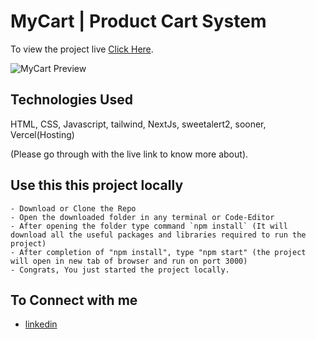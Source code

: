 # MyCart | Product Cart System

To view the project live [Click Here](https://ecom-cart-nextjs.vercel.app/).

![MyCart Preview](https://github.com/user-attachments/assets/5479bebb-51b3-4e3c-a459-31e31a451445)


## Technologies Used
HTML, CSS, Javascript, tailwind, NextJs, sweetalert2, sooner, Vercel(Hosting)


(Please go through with the live link to know more about).


## Use this this project locally
    - Download or Clone the Repo
    - Open the downloaded folder in any terminal or Code-Editor
    - After opening the folder type command `npm install` (It will download all the useful packages and libraries required to run the project)
    - After completion of "npm install", type "npm start" (the project will open in new tab of browser and run on port 3000)
    - Congrats, You just started the project locally.
    
    
## To Connect with me
 - [linkedin](https://www.linkedin.com/in/harshgupta2001/)
